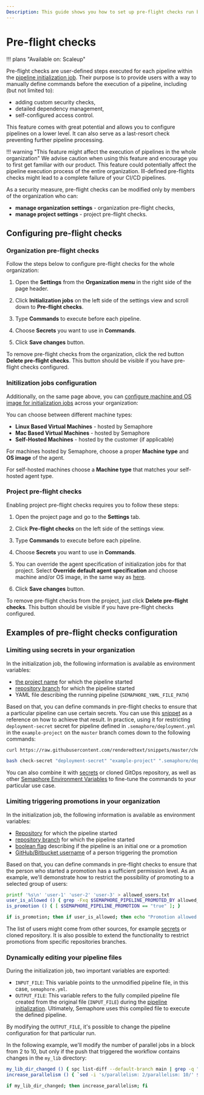 ```yaml
---
Description: This guide shows you how to set up pre-flight checks run before each pipeline in Semaphore.
---
```


# Pre-flight checks

!!! plans "Available on: <span class="plans-box">Scaleup</span>"

Pre-flight checks are user-defined steps executed for each pipeline within the 
[pipeline initialization job](/reference/pipeline-initialization/). Their purpose is to provide 
users with a way to manually define commands before the execution of a pipeline, 
including (but not limited to):

- adding custom security checks,
- detailed dependency management,
- self-configured access control.

This feature comes with great potential and allows you to configure pipelines on a lower 
level. It can also serve as a last-resort check preventing further pipeline processing.

!!! warning "This feature might affect the execution of pipelines in the whole organization" 
    We advise caution when using this feature and encourage you to first get familiar with our product. 
    This feature could potentially affect the pipeline execution process of the entire organization. 
    Ill-defined pre-flights checks might lead to a complete failure of your CI/CD pipelines.

As a security measure, pre-flight checks can be modified only by members of the organization who can:

- **manage organization settings** - organization pre-flight checks,
- **manage project settings** - project pre-flight checks.

## Configuring pre-flight checks

### Organization pre-flight checks

Follow the steps below to configure pre-flight checks for the whole organization:

1. Open the **Settings** from the **Organization menu** in the right side of the page header.

2. Click **Initialization jobs** on the left side of the settings view and scroll down to **Pre-flight checks**.

3. Type **Commands** to execute before each pipeline. 

4. Choose **Secrets** you want to use in **Commands**. 

5. Click **Save changes** button.

To remove pre-flight checks from the organization, click the red button
**Delete pre-flight checks**. This button should be visible if you have 
pre-flight checks configured.

### Initilization jobs configuration

Additionally, on the same page above, you can [configure machine and OS image for initialization jobs](/reference/pipeline-initialization/#configuring-agents-for-intialization-job) across your organization:

You can choose between different machine types:

- **Linux Based Virtual Machines** - hosted by Semaphore
- **Mac Based Virtual Machines** - hosted by Semaphore
- **Self-Hosted Machines** - hosted by the customer (if applicable)

For machines hosted by Semaphore, choose a proper **Machine type** and **OS image** 
of the agent. 

For self-hosted machines choose a **Machine type** that matches your
self-hosted agent type.

### Project pre-flight checks

Enabling project pre-flight checks requires you to follow these steps:

1. Open the project page and go to the **Settings** tab.

2. Click **Pre-flight checks** on the left side of the settings view.

3. Type **Commands** to execute before each pipeline.     

4. Choose **Secrets** you want to use in **Commands**. 

5. You can override the agent specification of initialization jobs for that project. Select **Override default agent specification** and choose machine and/or OS image, in the same way as [here](#initilization-jobs-configuration).

5. Click **Save changes** button.

To remove pre-flight checks from the project, just click **Delete pre-flight checks**.
This button should be visible if you have pre-flight checks configured.

## Examples of pre-flight checks configuration

### Limiting using secrets in your organization

In the initialization job, the following information is available as environment variables:

- [the project name](/ci-cd-environment/environment-variables/#semaphore_project_name) for which the pipeline started
- [repository branch](/ci-cd-environment/environment-variables/#semaphore_git_branch) for which the pipeline started
- YAML file describing the running pipeline (`SEMAPHORE_YAML_FILE_PATH`)

Based on that, you can define commands in pre-flight checks to ensure that
a particular pipeline can use certain secrets. You can use this [snippet](https://raw.githubusercontent.com/renderedtext/snippets/master/check-secret.sh)
as a reference on how to achieve that result. In practice, using it for restricting 
`deployment-secret` secret for pipeline defined in `.semaphore/deployment.yml`
in the `example-project` on the `master` branch comes down to the following commands:

```bash
curl https://raw.githubusercontent.com/renderedtext/snippets/master/check-secret.sh -o check-secret

bash check-secret "deployment-secret" "example-project" ".semaphore/deployment.yml" "master"
```

You can also combine it with [secrets](/essentials/using-secrets/) or cloned GitOps repository,
as well as other [Semaphore Environment Variables](/ci-cd-environment/environment-variables)
to fine-tune the commands to your particular use case. 

### Limiting triggering promotions in your organization

In the initialization job, the following information is available as environment variables:

- [Repository](/ci-cd-environment/environment-variables/#semaphore_git_repo_slug) for which the pipeline started
- [repository branch](/ci-cd-environment/environment-variables/#semaphore_git_branch) for which the pipeline started
- [boolean flag](/ci-cd-environment/environment-variables/#semaphore_pipeline_promotion) describing if the pipeline is an initial one or a promotion
- [GitHub/Bitbucket username](/ci-cd-environment/environment-variables/#semaphore_pipeline_promoted_by) of a person triggering the promotion

Based on that, you can define commands in pre-flight checks to ensure that the person who 
started a promotion has a sufficient permission level. As an example, we'll demonstrate 
how to restrict the possibility of promoting to a selected group of users:

```bash
printf '%s\n' 'user-1' 'user-2' 'user-3' > allowed_users.txt
user_is_allowed () { grep -Fxq $SEMAPHORE_PIPELINE_PROMOTED_BY allowed_users.txt; }
is_promotion () { [ $SEMAPHORE_PIPELINE_PROMOTION == "true" ]; }

if is_promotion; then if user_is_allowed; then echo "Promotion allowed."; else false; fi; else echo "Initial pipelines are allowed."; fi
```

The list of users might come from other sources, for example [secrets](/essentials/using-secrets)
or cloned repository. It is also possible to extend the functionality
to restrict promotions from specific repositories branches. 

### Dynamically editing your pipeline files

During the initialization job, two important variables are exported:

- `INPUT_FILE`: This variable points to the unmodified pipeline file, in this case, `semaphore.yml`.  
- `OUTPUT_FILE`: This variable refers to the fully compiled pipeline file created from the original file (`INPUT_FILE`) during the [pipeline initialization](https://docs.semaphoreci.com/reference/pipeline-initialization/).
Ultimately, Semaphore uses this compiled file to execute the defined pipeline.

By modifying the `OUTPUT_FILE`, it's possible to change the pipeline configuration for that particular run.

In the following example, we'll modify the number of parallel jobs in a block from 2 to 10, 
but only if the push that triggered the workflow contains changes in the `my_lib` directory:

```bash
my_lib_dir_changed () { spc list-diff --default-branch main | grep -q "^my_lib/"; }
increase_parallelism () { `sed -i 's/parallelism: 2/parallelism: 10/' $OUTPUT_FILE`; }

if my_lib_dir_changed; then increase_parallelism; fi
```
